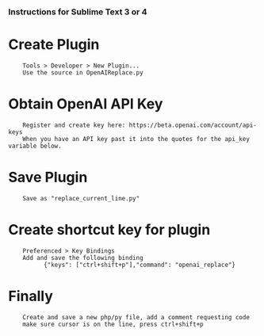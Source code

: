 ### Instructions for Sublime Text 3 or 4 ###

# Create Plugin
		Tools > Developer > New Plugin...
		Use the source in OpenAIReplace.py

# Obtain OpenAI API Key
		Register and create key here: https://beta.openai.com/account/api-keys
		When you have an API key past it into the quotes for the api_key variable below.

# Save Plugin
		Save as "replace_current_line.py"

# Create shortcut key for plugin
		Preferenced > Key Bindings
   		Add and save the following binding
			  {"keys": ["ctrl+shift+p"],"command": "openai_replace"}
        
# Finally
		Create and save a new php/py file, add a comment requesting code
		make sure cursor is on the line, press ctrl+shift+p

